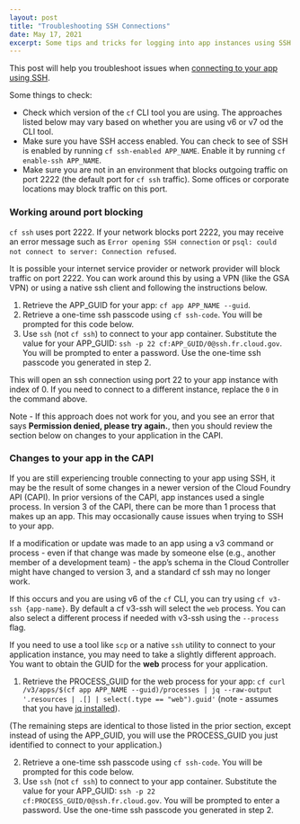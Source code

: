 ```yaml
---
layout: post
title: "Troubleshooting SSH Connections"
date: May 17, 2021
excerpt: Some tips and tricks for logging into app instances using SSH
---
```


This post will help you troubleshoot issues when [connecting to your app using SSH](https://docs.cloudfoundry.org/devguide/deploy-apps/ssh-apps.html).

Some things to check:

* Check which version of the `cf` CLI tool you are using. The approaches listed below may vary based on whether you are using v6 or v7 od the CLI tool.
* Make sure you have SSH access enabled. You can check to see of SSH is enabled by running `cf ssh-enabled APP_NAME`. Enable it by running `cf enable-ssh APP_NAME`.
* Make sure you are not in an environment that blocks outgoing traffic on port 2222 (the default port for `cf ssh` traffic). Some offices or corporate locations may block traffic on this port.

### Working around port blocking

`cf ssh` uses port 2222. If your network blocks port 2222, you may receive an error message such as `Error opening SSH connection` or `psql: could not connect to server: Connection refused`.

It is possible your internet service provider or network provider will block traffic on port 2222. You can work around this by using a VPN (like the GSA VPN) or using a native ssh client and following the instructions below.

1. Retrieve the APP_GUID for your app: `cf app APP_NAME --guid`.
2. Retrieve a one-time ssh passcode using `cf ssh-code`. You will be prompted for this code below.
3. Use `ssh` (not `cf ssh`) to connect to your app container. Substitute the value for your APP_GUID: `ssh -p 22 cf:APP_GUID/0@ssh.fr.cloud.gov`. You will be prompted to enter a password. Use the one-time ssh passcode you generated in step 2.

This will open an ssh connection using port 22 to your app instance with index of 0. If you need to connect to a different instance, replace the `0` in the command above.

Note - If this approach does not work for you, and you see an error that says **Permission denied, please try again.**, then you should review the section below on changes to your application in the CAPI.

### Changes to your app in the CAPI

If you are still experiencing trouble connecting to your app using SSH, it may be the result of some changes in a newer version of the Cloud Foundry API (CAPI). In prior versions of the CAPI, app instances used a single process. In version 3 of the CAPI, there can be more than 1 process that makes up an app. This may occasionally cause issues when trying to SSH to your app. 

If a modification or update was made to an app using a v3 command or process - even if that change was made by someone else (e.g., another member of a development team) - the app’s schema in the Cloud Controller might have changed to version 3, and a standard cf ssh may no longer work. 

If this occurs and you are using v6 of the `cf` CLI, you can try using `cf v3-ssh {app-name}`. By default a cf v3-ssh will select the `web` process. You can also select a different process if needed with v3-ssh using the `--process` flag.

If you need to use a tool like `scp` or a native `ssh` utility to connect to your application instance, you may need to take a slightly different approach. You want to obtain the GUID for the **web** process for your application.

1. Retrieve the PROCESS_GUID for the web process for your app: `cf curl /v3/apps/$(cf app APP_NAME --guid)/processes | jq --raw-output '.resources | .[] | select(.type == "web").guid'` (note - assumes that you have [jq installed](https://stedolan.github.io/jq/)).

(The remaining steps are identical to those listed in the prior section, except instead of using the APP_GUID, you will use the PROCESS_GUID you just identified to connect to your application.)

2. Retrieve a one-time ssh passcode using `cf ssh-code`. You will be prompted for this code below.
3. Use `ssh` (not `cf ssh`) to connect to your app container. Substitute the value for your APP_GUID: `ssh -p 22 cf:PROCESS_GUID/0@ssh.fr.cloud.gov`. You will be prompted to enter a password. Use the one-time ssh passcode you generated in step 2.